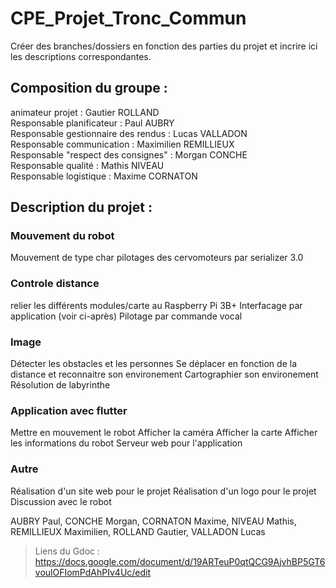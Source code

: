 # CPE_Projet_Tronc_Commun

Créer des branches/dossiers en fonction des parties du projet et incrire ici les descriptions correspondantes.

## **Composition du groupe :**

animateur projet : Gautier ROLLAND  
Responsable planificateur : Paul AUBRY  
Responsable gestionnaire des rendus : Lucas VALLADON  
Responsable communication : Maximilien REMILLIEUX   
Responsable "respect des consignes" : Morgan CONCHE  
Responsable qualité : Mathis NIVEAU  
Responsable logistique : Maxime CORNATON

## **Description du projet :**
### Mouvement du robot
Mouvement de type char
pilotages des cervomoteurs par serializer 3.0

### Controle distance
relier les différents modules/carte au Raspberry Pi 3B+
Interfacage par application (voir ci-après) 
Pilotage par commande vocal

### Image
Détecter les obstacles et les personnes
Se déplacer en fonction de la distance et reconnaitre son environement
Cartographier son environement
Résolution de labyrinthe
### Application avec flutter
Mettre en mouvement le robot
Afficher la caméra
Afficher la carte
Afficher les informations du robot
Serveur web pour l'application

### Autre
Réalisation d'un site web pour le projet
Réalisation d'un logo pour le projet
Discussion avec le robot


AUBRY Paul, CONCHE Morgan, CORNATON Maxime, NIVEAU Mathis,  REMILLIEUX Maximilien,  ROLLAND Gautier, VALLADON Lucas

> Liens du Gdoc : https://docs.google.com/document/d/19ARTeuP0qtQCG9AjvhBP5GT6voulOFIomPdAhPIv4Uc/edit
